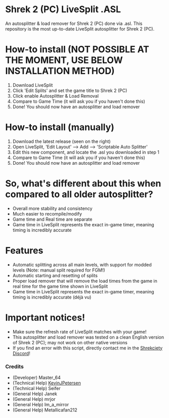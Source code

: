 # Shrek 2 (PC) LiveSplit .ASL
 An autosplitter & load remover for Shrek 2 (PC) done via .asl.
 This repository is the most up-to-date LiveSplit autosplitter for Shrek 2 (PC).

# How-to install (NOT POSSIBLE AT THE MOMENT, USE BELOW INSTALLATION METHOD)
1. Download LiveSplit
2. Click 'Edit Splits' and set the game title to Shrek 2 (PC)
3. Click enable Autosplitter & Load Removal
4. Compare to Game Time (it will ask you if you haven't done this)
5. Done! You should now have an autosplitter and load remover

# How-to install (manually)
1. Download the latest release (seen on the right)
2. Open LiveSplit, 'Edit Layout' --> Add --> 'Scriptable Auto Splitter'
3. Edit this new component, and locate the .asl you downloaded in step 1
4. Compare to Game Time (it will ask you if you haven't done this)
5. Done! You should now have an autosplitter and load remover

# So, what's different about this when compared to all older autosplitter?
- Overall more stability and consistency
- Much easier to recompile/modify
- Game time and Real time are separate
- Game time in LiveSplit represents the exact in-game timer, meaning timing is incredibly accurate

# Features
- Automatic splitting across all main levels, with support for modded levels (Note: manual split required for FGM!)
- Automatic starting and resetting of splits
- Proper load remover that will remove the load times from the game in real time for the game time shown in LiveSplit
- Game time in LiveSplit represents the exact in-game timer, meaning timing is incredibly accurate (déjà vu)

# Important notices!
- Make sure the refresh rate of LiveSplit matches with your game!
- This autosplitter and load remover was tested on a clean English version of Shrek 2 (PC); may not work on other native versions
- If you find an error with this script, directly contact me in the <a href="https://discord.com/invite/0VEIly8qa8WUZAzV">Shrekciety Discord</a>!

### Credits
- (Developer) Master_64
- (Technical Help) <a href="https://github.com/kevinjpetersen">KevinJPetersen</a>
- (Technical Help) Seifer
- (General Help) Janek
- (General Help) mrjor
- (General Help) Im_a_mirror
- (General Help) Metallicafan212